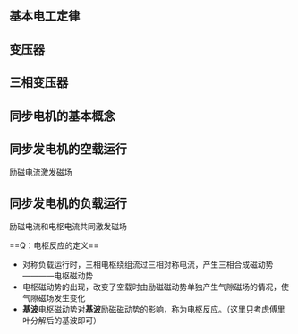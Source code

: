 ## 基本电工定律
## 变压器
## 三相变压器
## 同步电机的基本概念
## 同步发电机的空载运行
励磁电流激发磁场
## 同步发电机的负载运行
励磁电流和电枢电流共同激发磁场

==Q：电枢反应的定义==

- 对称负载运行时，三相电枢绕组流过三相对称电流，产生三相合成磁动势————电枢磁动势
- 电枢磁动势的出现，改变了空载时由励磁磁动势单独产生气隙磁场的情况，使气隙磁场发生变化
- **基波**电枢磁动势对**基波**励磁磁动势的影响，称为电枢反应。（这里只考虑傅里叶分解后的基波即可）

